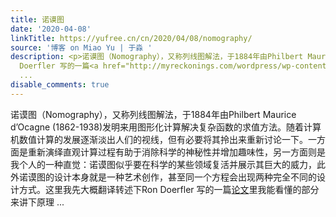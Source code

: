 ```yaml
---
title: 诺谟图
date: '2020-04-08'
linkTitle: https://yufree.cn/cn/2020/04/08/nomography/
source: '博客 on Miao Yu | 于淼 '
description: <p>诺谟图（Nomography），又称列线图解法，于1884年由Philbert Maurice d&rsquo;Ocagne (1862-1938)发明来用图形化计算解决复杂函数的求值方法。随着计算机数值计算的发展逐渐淡出人们的视线，但有必要将其拎出来重新讨论一下。一方面是重新演绎直观计算过程有助于消除科学的神秘性并增加趣味性，另一方面则是我个人的一种直觉：诺谟图似乎要在科学的某些领域复活并展示其巨大的威力，此外诺谟图的设计本身就是一种艺术创作，甚至同一个方程会出现两种完全不同的设计方式。这里我先大概翻译转述下Ron
  Doerfler 写的一篇<a href="http://myreckonings.com/wordpress/wp-content/uploads/JournalArticle/The_Lost_Art_of_Nomography.pdf">论文</a>里我能看懂的部分来讲下原理
  ...
disable_comments: true
---
```

<p>诺谟图（Nomography），又称列线图解法，于1884年由Philbert Maurice d&rsquo;Ocagne (1862-1938)发明来用图形化计算解决复杂函数的求值方法。随着计算机数值计算的发展逐渐淡出人们的视线，但有必要将其拎出来重新讨论一下。一方面是重新演绎直观计算过程有助于消除科学的神秘性并增加趣味性，另一方面则是我个人的一种直觉：诺谟图似乎要在科学的某些领域复活并展示其巨大的威力，此外诺谟图的设计本身就是一种艺术创作，甚至同一个方程会出现两种完全不同的设计方式。这里我先大概翻译转述下Ron Doerfler 写的一篇<a href="http://myreckonings.com/wordpress/wp-content/uploads/JournalArticle/The_Lost_Art_of_Nomography.pdf">论文</a>里我能看懂的部分来讲下原理 ...